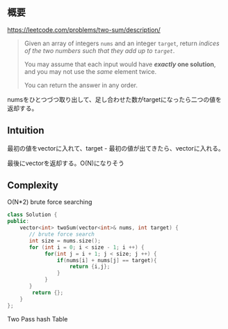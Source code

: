 ## 概要

https://leetcode.com/problems/two-sum/description/

> Given an array of integers `nums` and an integer `target`, return *indices of the two numbers such that they add up to `target`*.
> 
> 
> You may assume that each input would have ***exactly* one solution**, and you may not use the *same* element twice.
> 
> You can return the answer in any order.
> 

numsをひとつづつ取り出して、足し合わせた数がtargetになったら二つの値を返却する。

## Intuition

最初の値をvectorに入れて、target - 最初の値が出てきたら、vectorに入れる。

最後にvectorを返却する。O(N)になりそう

## Complexity

O(N*2) brute force searching

```cpp
class Solution {
public:
    vector<int> twoSum(vector<int>& nums, int target) {
       // brute force search
       int size = nums.size();
       for (int i = 0; i < size - 1; i ++) {
            for(int j = i + 1; j < size; j ++) {
                if(nums[i] + nums[j] == target){
                    return {i,j};
                }
            } 
       }
        return {};
    }
};
```

Two Pass hash Table

```cpp

```
